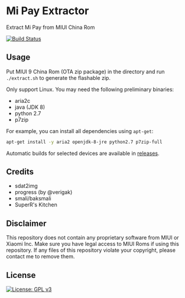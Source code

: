 # Mi Pay Extractor
Extract Mi Pay from MIUI China Rom

[![Build Status](https://travis-ci.org/linusyang92/mipay-extract.svg?branch=master)](https://travis-ci.org/linusyang92/mipay-extract)

## Usage
Put MIUI 9 China Rom (OTA zip package) in the directory and run `./extract.sh` to generate the flashable zip.

Only support Linux. You may need the following preliminary binaries:

* aria2c
* java (JDK 8)
* python 2.7
* p7zip

For example, you can install all dependencies using `apt-get`:

```bash
apt-get install -y aria2 openjdk-8-jre python2.7 p7zip-full
```

Automatic builds for selected devices are available in [releases](https://github.com/linusyang92/mipay-extract/releases).

## Credits

* sdat2img
* progress (by @verigak)
* smali/baksmali
* SuperR's Kitchen

## Disclaimer
This repository does not contain any proprietary software from MIUI or Xiaomi Inc. Make sure you have legal access to MIUI Roms if using this repository. If any files of this repository violate your copyright, please contact me to remove them.

## License
[![License: GPL v3](https://img.shields.io/badge/License-GPL%20v3-blue.svg)](https://www.gnu.org/licenses/gpl-3.0)
